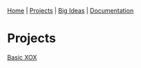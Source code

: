[Home](README.md) | [Projects](projects.md) | [Big Ideas](big_ideas.md) | [Documentation](documentation.md)

# Projects

[Basic XOX](projects/basicXOX.md)
